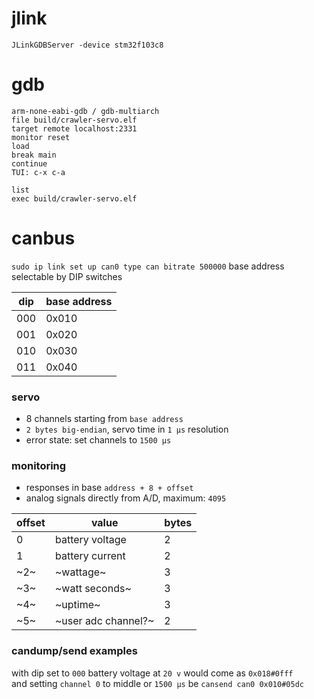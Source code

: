 # jlink
`JLinkGDBServer -device stm32f103c8`

# gdb
```
arm-none-eabi-gdb / gdb-multiarch
file build/crawler-servo.elf
target remote localhost:2331
monitor reset
load
break main
continue
TUI: c-x c-a

list
exec build/crawler-servo.elf
```

# canbus
`sudo ip link set up can0 type can bitrate 500000`
base address selectable by DIP switches

| dip | base address |
|-----|--------------|
| 000 | 0x010        |
| 001 | 0x020        |
| 010 | 0x030        |
| 011 | 0x040        |


### servo

* 8 channels starting from `base address`
* `2 bytes big-endian`, servo time in `1 µs` resolution
* error state: set channels to `1500 µs`

### monitoring

* responses in base `address + 8 + offset`
* analog signals directly from A/D, maximum: `4095`

| offset | value               | bytes |
|--------|---------------------|-------|
| 0      | battery voltage     | 2     |
| 1      | battery current     | 2     |
| ~2~    | ~wattage~           | 3     |
| ~3~    | ~watt seconds~      | 3     |
| ~4~    | ~uptime~            | 3     |
| ~5~    | ~user adc channel?~ | 2     |

### candump/send examples
with dip set to `000` battery voltage at `20 v` would come as `0x018#0fff`  
and setting `channel 0` to middle or `1500 µs` be `cansend can0 0x010#05dc` 
